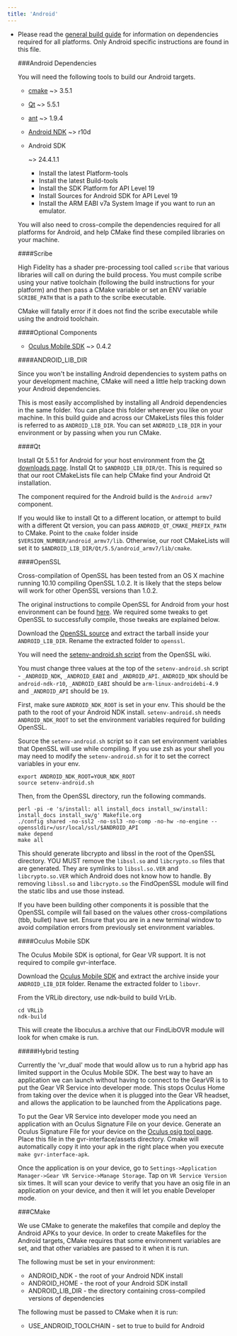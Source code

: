 ```yaml
---
title: 'Android'
---
```


* Please read the [general build guide](https://github.com/nimisha20/hifi/blob/master/BUILD.md) for information on dependencies required for all platforms. Only Android specific instructions are found in this file.

  \###Android Dependencies

  You will need the following tools to build our Android targets.

  - [cmake](http://www.cmake.org/download/) ~> 3.5.1

  - [Qt](http://www.qt.io/download-open-source/#) ~> 5.5.1

  - [ant](http://ant.apache.org/bindownload.cgi) ~> 1.9.4

  - [Android NDK](https://developer.android.com/tools/sdk/ndk/index.html) ~> r10d

  - Android SDK

     

    ~> 24.4.1.1

    - Install the latest Platform-tools
    - Install the latest Build-tools
    - Install the SDK Platform for API Level 19
    - Install Sources for Android SDK for API Level 19
    - Install the ARM EABI v7a System Image if you want to run an emulator.

  You will also need to cross-compile the dependencies required for all platforms for Android, and help CMake find these compiled libraries on your machine.

  \####Scribe

  High Fidelity has a shader pre-processing tool called `scribe` that various libraries will call on during the build process. You must compile scribe using your native toolchain (following the build instructions for your platform) and then pass a CMake variable or set an ENV variable `SCRIBE_PATH` that is a path to the scribe executable.

  CMake will fatally error if it does not find the scribe executable while using the android toolchain.

  \####Optional Components

  - [Oculus Mobile SDK](https://developer.oculus.com/downloads/#sdk=mobile) ~> 0.4.2

  \####ANDROID_LIB_DIR

  Since you won't be installing Android dependencies to system paths on your development machine, CMake will need a little help tracking down your Android dependencies.

  This is most easily accomplished by installing all Android dependencies in the same folder. You can place this folder wherever you like on your machine. In this build guide and across our CMakeLists files this folder is referred to as `ANDROID_LIB_DIR`. You can set `ANDROID_LIB_DIR` in your environment or by passing when you run CMake.

  \####Qt

  Install Qt 5.5.1 for Android for your host environment from the [Qt downloads page](http://www.qt.io/download/). Install Qt to `$ANDROID_LIB_DIR/Qt`. This is required so that our root CMakeLists file can help CMake find your Android Qt installation.

  The component required for the Android build is the `Android armv7` component.

  If you would like to install Qt to a different location, or attempt to build with a different Qt version, you can pass `ANDROID_QT_CMAKE_PREFIX_PATH` to CMake. Point to the `cmake` folder inside `$VERSION_NUMBER/android_armv7/lib`. Otherwise, our root CMakeLists will set it to `$ANDROID_LIB_DIR/Qt/5.5/android_armv7/lib/cmake`.

  \####OpenSSL

  Cross-compilation of OpenSSL has been tested from an OS X machine running 10.10 compiling OpenSSL 1.0.2. It is likely that the steps below will work for other OpenSSL versions than 1.0.2.

  The original instructions to compile OpenSSL for Android from your host environment can be found [here](http://wiki.openssl.org/index.php/Android). We required some tweaks to get OpenSSL to successfully compile, those tweaks are explained below.

  Download the [OpenSSL source](https://www.openssl.org/source/) and extract the tarball inside your `ANDROID_LIB_DIR`. Rename the extracted folder to `openssl`.

  You will need the [setenv-android.sh script](http://wiki.openssl.org/index.php/File:Setenv-android.sh) from the OpenSSL wiki.

  You must change three values at the top of the `setenv-android.sh` script - `_ANDROID_NDK`, `_ANDROID_EABI` and `_ANDROID_API`.`_ANDROID_NDK` should be `android-ndk-r10`, `_ANDROID_EABI` should be `arm-linux-androidebi-4.9` and `_ANDROID_API` should be `19`.

  First, make sure `ANDROID_NDK_ROOT` is set in your env. This should be the path to the root of your Android NDK install. `setenv-android.sh` needs `ANDROID_NDK_ROOT` to set the environment variables required for building OpenSSL.

  Source the `setenv-android.sh` script so it can set environment variables that OpenSSL will use while compiling. If you use zsh as your shell you may need to modify the `setenv-android.sh` for it to set the correct variables in your env.

  ```
  export ANDROID_NDK_ROOT=YOUR_NDK_ROOT
  source setenv-android.sh

  ```

  Then, from the OpenSSL directory, run the following commands.

  ```
  perl -pi -e 's/install: all install_docs install_sw/install: install_docs install_sw/g' Makefile.org
  ./config shared -no-ssl2 -no-ssl3 -no-comp -no-hw -no-engine --openssldir=/usr/local/ssl/$ANDROID_API
  make depend
  make all

  ```

  This should generate libcrypto and libssl in the root of the OpenSSL directory. YOU MUST remove the `libssl.so` and `libcrypto.so` files that are generated. They are symlinks to `libssl.so.VER` and `libcrypto.so.VER` which Android does not know how to handle. By removing `libssl.so` and `libcrypto.so` the FindOpenSSL module will find the static libs and use those instead.

  If you have been building other components it is possible that the OpenSSL compile will fail based on the values other cross-compilations (tbb, bullet) have set. Ensure that you are in a new terminal window to avoid compilation errors from previously set environment variables.

  \####Oculus Mobile SDK

  The Oculus Mobile SDK is optional, for Gear VR support. It is not required to compile gvr-interface.

  Download the [Oculus Mobile SDK](https://developer.oculus.com/downloads/#sdk=mobile) and extract the archive inside your `ANDROID_LIB_DIR` folder. Rename the extracted folder to `libovr`.

  From the VRLib directory, use ndk-build to build VrLib.

  ```
  cd VRLib
  ndk-build

  ```

  This will create the liboculus.a archive that our FindLibOVR module will look for when cmake is run.

  \#####Hybrid testing

  Currently the 'vr_dual' mode that would allow us to run a hybrid app has limited support in the Oculus Mobile SDK. The best way to have an application we can launch without having to connect to the GearVR is to put the Gear VR Service into developer mode. This stops Oculus Home from taking over the device when it is plugged into the Gear VR headset, and allows the application to be launched from the Applications page.

  To put the Gear VR Service into developer mode you need an application with an Oculus Signature File on your device. Generate an Oculus Signature File for your device on the [Oculus osig tool page](https://developer.oculus.com/tools/osig/). Place this file in the gvr-interface/assets directory. Cmake will automatically copy it into your apk in the right place when you execute `make gvr-interface-apk`.

  Once the application is on your device, go to `Settings->Application Manager->Gear VR Service->Manage Storage`. Tap on `VR Service Version` six times. It will scan your device to verify that you have an osig file in an application on your device, and then it will let you enable Developer mode.

  \###CMake

  We use CMake to generate the makefiles that compile and deploy the Android APKs to your device. In order to create Makefiles for the Android targets, CMake requires that some environment variables are set, and that other variables are passed to it when it is run.

  The following must be set in your environment:

  - ANDROID_NDK - the root of your Android NDK install
  - ANDROID_HOME - the root of your Android SDK install
  - ANDROID_LIB_DIR - the directory containing cross-compiled versions of dependencies

  The following must be passed to CMake when it is run:

  - USE_ANDROID_TOOLCHAIN - set to true to build for Android

  ​
